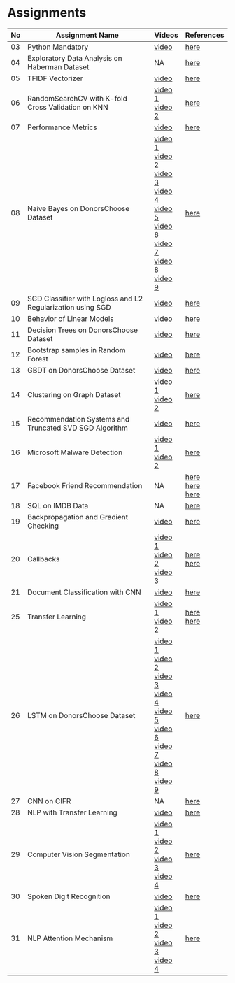 # Assignments

| No | Assignment Name | Videos | References |
| --- | --- | --- | --- |
| 03 | Python Mandatory | [video](https://youtu.be/UXKXA-pzv94) | [here](https://drive.google.com/drive/u/0/folders/1bpvQAoFednuXeL0VaQwM7PY0cpElLbr5) |
| 04 | Exploratory Data Analysis on Haberman Dataset | NA | [here](https://drive.google.com/drive/folders/1X2l6Dbec_88EuN2B6USCjOHNb5GLk6N2) |
| 05 | TFIDF Vectorizer | [video](https://youtu.be/Djd7pq8PCzs) | [here](https://drive.google.com/drive/folders/1KPbov9Acv9bNEJQaLEICKCunn-CfrDn6) |
| 06 | RandomSearchCV with K-fold Cross Validation on KNN | [video 1](https://youtu.be/9p7MPDjp_2U) <br> [video 2](https://youtu.be/SIyYHMYpKgI) | [here](https://drive.google.com/drive/folders/1OyIpXFGKaec6ZzHyl2URHB0KDGWgjWs9) |
| 07 | Performance Metrics | [video](https://youtu.be/dKRV58PUsvE) | [here](https://drive.google.com/drive/folders/19T9S2umBGuYHJApWV3u6cBSKkl8Ggo73) |
| 08 | Naive Bayes on DonorsChoose Dataset | [video 1](https://youtu.be/Bf1I-IzI8-U) <br> [video 2](https://youtu.be/zkBwtAmYeFg) <br> [video 3](https://youtu.be/KtwQeEwMHE0) <br> [video 4](https://youtu.be/svgy5_NHogk) <br> [video 5](https://youtu.be/f_HLHQUGA78) <br> [video 6](https://youtu.be/ZhLXULFjIjQ) <br> [video 7](https://youtu.be/2zP3wPy7huw) <br> [video 8](https://youtu.be/UeEfJT_isr0) <br> [video 9](https://youtu.be/AbabyIk0xW4) | [here](https://drive.google.com/drive/folders/1Z9rSTNsSLyXeNI33KT9O42omfVl8AFWQ) |
| 09 | SGD Classifier with Logloss and L2 Regularization using SGD | [video](https://youtu.be/Zc6RBeTrYjE) | [here](https://drive.google.com/drive/u/1/folders/1tIdxFyYdxw8XARDsFjCi2OTSCuSX1NBj) |
| 10 | Behavior of Linear Models | [video](https://youtu.be/O5JdwJH9eg8) | [here](https://drive.google.com/open?id=1BiHVEnsCpP-UmVK0W6upN-kOzI1a93Sb) |
| 11 | Decision Trees on DonorsChoose Dataset | [video](https://youtu.be/fprEYd8A1oM) | [here](https://drive.google.com/drive/folders/165O0Nc_m2Q4qGm8hS5anFooKT1s2dzAA) |
| 12 | Bootstrap samples in Random Forest | [video](https://youtu.be/kiy1ScdqR-E) | [here](https://drive.google.com/drive/folders/12tUhhNKQpJNAs71Sj-9CSzj2WqsowD6h) |
| 13 | GBDT on DonorsChoose Dataset | [video](https://youtu.be/lLsUswE50zE) | [here](https://drive.google.com/drive/folders/1HDgdb1O4A1fL6VM8Ugk5S0P6uy2ffWBX) |
| 14 | Clustering on Graph Dataset | [video 1](https://youtu.be/_XJlZtZqMUs) <br> [video 2](https://youtu.be/Ufe16ie-BPM) | [here](https://drive.google.com/drive/folders/1k66LkdZNCKmVgKoyIG1K0I8_hRkIpgas) |
| 15 | Recommendation Systems and Truncated SVD SGD Algorithm | [video](https://youtu.be/DFMoOdw3p64) | [here](https://drive.google.com/drive/folders/1HZ3D_0r9r5dfwReZtc8fCnoPNToe5aoL) |
| 16 | Microsoft Malware Detection | [video 1](https://youtu.be/wn0_xFcfz9s) <br> [video 2](https://youtu.be/VLQTRlLGz5Y) | [here](https://drive.google.com/drive/folders/1ujh2OJ92AiNJOdW4etCLR59-etaCVzl3) |
| 17 | Facebook Friend Recommendation | NA | [here](https://drive.google.com/drive/folders/1c50Q5RcmdpMYj1jCPc3ShOE2y4G8G2ez) <br> [here](http://be.amazd.com/link-prediction/) <br> [here](https://storage.googleapis.com/kaggle-forum-message-attachments/2594/supervised_link_prediction.pdf) |
| 18 | SQL on IMDB Data | NA | [here](https://drive.google.com/drive/folders/1eUUD9Hw5cvby4IUHVXGg8t9Ytelp8QlN?usp=sharing) |
| 19 | Backpropagation and Gradient Checking | [video](https://youtu.be/19WqXIPtkuQ) | [here](https://drive.google.com/drive/folders/1dVO9zeaLcMTP-NUX47AdV5deOTMcrK_Q) |
| 20 | Callbacks | [video 1](https://youtu.be/P4cZM_2F__I) <br> [video 2](https://youtu.be/fa0vXt_tV_M) <br> [video 3](https://youtu.be/PurkIla_hGk) | [here](https://drive.google.com/drive/folders/1wwOSs7psnWLmejtM1a0U4HtqWfcmfEVW) <br> [here](https://dataaspirant.com/difference-between-softmax-function-and-sigmoid-function/) |
| 21 | Document Classification with CNN | [video](https://youtu.be/HrFvuKUsDVA) | [here](https://drive.google.com/open?id=13dXJZqM3nIG8ynV9hs8o49ecXZ0La6jE) |
| 25 | Transfer Learning | [video 1](https://youtu.be/mKMYneSIvLQ) <br> [video 2](https://youtu.be/6xTUhg-Ix8Y) | [here](https://drive.google.com/open?id=1eY4pTqtGtXSAYVzaHwWAK2Cq4bHb1Zkq) <br> [here](https://blog.keras.io/building-powerful-image-classification-models-using-very-little-data.html) |
| 26 | LSTM on DonorsChoose Dataset | [video 1](https://youtu.be/uXj4WyHqhEQ) <br> [video 2](https://youtu.be/JSggkd9Eu2Q) <br> [video 3](https://youtu.be/iQalv3j5LjM) <br> [video 4](https://youtu.be/fBCNDjROcC0) <br> [video 5](https://youtu.be/bRD0tR13vsA) <br> [video 6](https://youtu.be/bIqLrz8Ht1M) <br> [video 7](https://youtu.be/UMpfiDGKhx8) <br> [video 8](https://youtu.be/ElgJ5LgIlyk) <br> [video 9](https://youtu.be/NHTYDK14ooo) | [here](https://drive.google.com/drive/u/0/folders/1CJnItndeSSJu7aragQoXWZS9-0apN6pp) |
| 27 | CNN on CIFR | NA | [here](https://drive.google.com/drive/folders/1J1bNXkInpalTRrZgru_Mb1mBeLG38XjQ?usp=sharing) |
| 28 | NLP with Transfer Learning | [video](https://youtu.be/nOjNK4VYq6U) | [here](https://drive.google.com/drive/folders/1cSxMlj_KyUEK_3ZU609oFCTkYIMLwk6s?usp=sharing) |
| 29 | Computer Vision Segmentation | [video 1](https://youtu.be/P5TOCwn6DL0) <br> [video 2](https://youtu.be/lhFRGo6BG1U) <br> [video 3](https://youtu.be/nYzj3ACSf-E) <br> [video 4](https://youtu.be/dGPT7PVCCAM) | [here](https://drive.google.com/drive/folders/1bynkOIXCurhJ9_Y5Q14KWX5yDyCRkKfN?usp=sharing) |
| 30 | Spoken Digit Recognition | [video](https://youtu.be/fRUqGJx3jsQ) | [here](https://drive.google.com/open?id=1ulbWjQCcBMqwZGqwsLlCXb-Paf5MWeN_) |
| 31 | NLP Attention Mechanism | [video 1](https://youtu.be/ucPaDluM4E8) <br> [video 2](https://youtu.be/OiGvzLEVO9c) <br> [video 3](https://youtu.be/BI1lVp8qmEY) <br> [video 4](https://youtu.be/cNmSeJqR37U) | [here](https://drive.google.com/drive/folders/1KerHh7lnsRa5sgHcyjjNI9PLlmURVLSp?usp=sharing) |